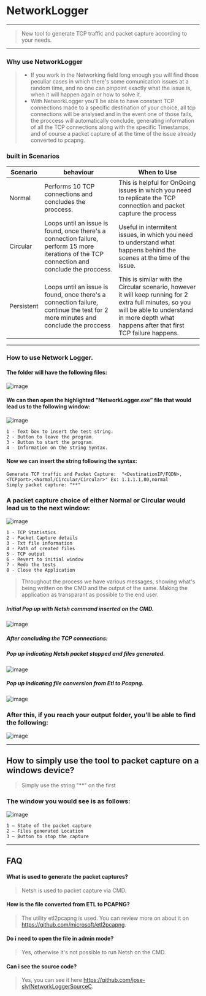 # NetworkLogger
****

>New tool to generate TCP traffic and packet capture according to your needs.

--------
### Why use NetworkLogger
> * If you work in the Networking field long enough you will find those peculiar cases in which there's some comunication issues at a random time, and no one can pinpoint exactly what the issue is, when it will happen again or how to solve it.
> * With NetworkLogger you'll be able to have constant TCP connections made to a specific destination of your choice, all tcp connections will be analysed and in the event one of those fails, the proccess will automatically conclude, generating information of all the TCP connections along with the specific Timestamps, and of course a packet capture of at the time of the issue already converted to pcapng.

### built in Scenarios

| Scenario| behaviour | When to Use|
| --- | --- | --- |
|Normal | Performs 10 TCP connections and concludes the proccess. | This is helpful for OnGoing issues in which you need to replicate the TCP connection and packet capture the process|
|Circular | Loops until an issue is found, once there's a connection failure, perform 15 more iterations of the TCP connection and conclude the proccess.| Useful in intermitent issues, in which you need to understand what happens behind the scenes at the time of the issue.|
|Persistent | Loops until an issue is found, once there's a connection failure, continue the test for 2 more minutes and conclude the proccess| This is similar with the Circular scenario, however it will keep running for 2 extra full minutes, so you will be able to understand in more depth what happens after that first TCP failure happens.

--------

### How to use Network Logger.

#### The folder will have the following files:

 ![image](https://user-images.githubusercontent.com/110167869/182664997-c2cb6b01-15c8-465e-a8f3-5a7596acec68.png)


#### We can then open the highlighted “NetworkLogger.exe” file that would lead us to the following window:

 ![image](https://user-images.githubusercontent.com/110167869/182665122-fc5973e7-1816-49d1-a207-36baa904f197.png)

```
1 - Text box to insert the test string.
2 - Button to leave the program.
3 - Button to start the program.
4 - Information on the string Syntax.
```

#### Now we can insert the string following the syntax:

```
Generate TCP traffic and Packet Capture:  "<DestinationIP/FQDN>,<TCPport>,<Normal/Circular/Circular>" Ex: 1.1.1.1,80,normal
Simply packet capture: "**"
````
### A packet capture choice of either Normal or Circular would lead us to the next window:

 ![image](https://user-images.githubusercontent.com/110167869/182665288-6b4fbc5a-80b0-4626-aad2-f5676179a120.png)

```
1 - TCP Statistics
2 - Packet Capture details
3 - Txt file information
4 - Path of created files
5 - TCP output 
6 - Revert to initial window
7 - Redo the tests
8 - Close the Application
  ``` 
>Throughout the process we have various messages, showing what's being written on the CMD and the output of the same. Making the application as transparant as possible to the end user.

##### Initial Pop up with Netsh command inserted on the CMD.

 ![image](https://user-images.githubusercontent.com/110167869/182665480-6d5de6f1-27a0-4ff6-8089-2d55d87dcc5d.png)

 
##### After concluding the TCP connections:
  
##### Pop up indicating Netsh packet stopped and files generated.
  
 ![image](https://user-images.githubusercontent.com/110167869/182665526-0eb8bd7a-9450-4207-8a8a-ac1c5c81419b.png)

 
##### Pop up indicating file conversion from Etl to Pcapng.
  
 ![image](https://user-images.githubusercontent.com/110167869/182665553-a66feca9-0bcb-4d16-ad01-b7781099a6d4.png)


### After this, if you reach your output folder, you’ll be able to find the following:

![image](https://user-images.githubusercontent.com/110167869/182665598-f6f00a78-196f-45a0-83f0-2301e624a624.png)
                                                                                                        
-------
  
## How to simply use the tool to packet capture on a windows device?
  
 >Simply use the string "**" on the first 
  
### The window you would see is as follows:
  
![image](https://user-images.githubusercontent.com/110167869/182667041-e1ab301c-8b44-46e4-bf77-69cb85261be7.png)

 
 ```                                                 
1 – State of the packet capture
2 – Files generated Location
3 – Button to stop the capture
  ``` 
  
****

## FAQ
#### What is used to generate the packet captures?
> Netsh is used to packet capture via CMD.
  
#### How is the file converted from ETL to PCAPNG?
> The utility etl2pcapng is used. You can review more on about it on https://github.com/microsoft/etl2pcapng.
 
#### Do i need to open the file in admin mode?
>Yes, otherwise it's not possible to run Netsh on the CMD.

 #### Can i see the source code?
>Yes, you can see it here https://github.com/jose-slv/NetworkLoggerSourceC.
